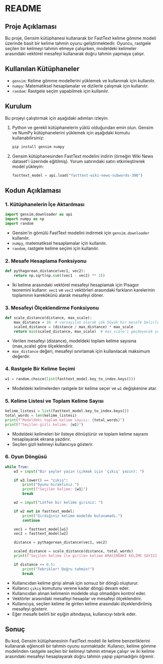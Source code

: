 
# README

## Proje Açıklaması
Bu proje, Gensim kütüphanesi kullanarak bir FastText kelime gömme modeli üzerinde basit bir kelime tahmin oyunu geliştirmektedir. Oyuncu, rastgele seçilen bir kelimeyi tahmin etmeye çalışırken, modeldeki kelimeler arasındaki vektörel mesafeyi kullanarak doğru tahmin yapmaya çalışır.

## Kullanılan Kütüphaneler
- `gensim`: Kelime gömme modellerini yüklemek ve kullanmak için kullanılır.
- `numpy`: Matematiksel hesaplamalar ve dizilerle çalışmak için kullanılır.
- `random`: Rastgele seçim yapabilmek için kullanılır.

## Kurulum
Bu projeyi çalıştırmak için aşağıdaki adımları izleyin:

1. Python ve gerekli kütüphanelerin yüklü olduğundan emin olun. Gensim ve NumPy kütüphanelerini yüklemek için aşağıdaki komutu kullanabilirsiniz:
   ```bash
   pip install gensim numpy
   ```

2. Gensim kütüphanesinden FastText modelini indirin (örneğin Wiki News dataset'i üzerinde eğitilmiş). Yorum satırındaki satırı etkinleştirerek model yükleyin:
   ```python
   fasttext_model = api.load("fasttext-wiki-news-subwords-300")
   ```

## Kodun Açıklaması

### 1. Kütüphanelerin İçe Aktarılması
```python
import gensim.downloader as api
import numpy as np
import random
```
- Gensim'in gömülü FastText modelini indirmek için `gensim.downloader` kullanılır.
- `numpy`, matematiksel hesaplamalar için kullanılır.
- `random`, rastgele kelime seçimi için kullanılır.

### 2. Mesafe Hesaplama Fonksiyonu
```python
def pythagorean_distance(vec1, vec2):
    return np.sqrt(np.sum((vec1 - vec2) ** 2))
```
- İki kelime arasındaki vektörel mesafeyi hesaplamak için Pisagor teoremini kullanır. `vec1` ve `vec2` vektörleri arasındaki farkların karelerinin toplamının karekökünü alarak mesafeyi döner.

### 3. Mesafeyi Ölçeklendirme Fonksiyonu
```python
def scale_distance(distance, max_scale):
    max_distance = 10  # varsayılan olarak çok büyük bir mesafe belirleyebiliriz
    scaled_distance = (distance / max_distance) * max_scale
    return min(scaled_distance, max_scale)  # max_scale'i geçmeyecek şekilde sınırla
```
- Verilen mesafeyi (distance), modeldeki toplam kelime sayısına (max_scale) göre ölçeklendirir.
- `max_distance` değeri, mesafeyi sınırlamak için kullanılacak maksimum değerdir.

### 4. Rastgele Bir Kelime Seçimi
```python
w1 = random.choice(list(fasttext_model.key_to_index.keys()))
```
- Modeldeki kelimelerden rastgele bir kelime seçer ve `w1` değişkenine atar.

### 5. Kelime Listesi ve Toplam Kelime Sayısı
```python
kelime_listesi = list(fasttext_model.key_to_index.keys())
total_words = len(kelime_listesi)
print(f"Modeldeki toplam kelime sayısı: {total_words}")
print(f"Seçilen gizli kelime: {w1}")
```
- Modeldeki kelimeleri bir listeye dönüştürür ve toplam kelime sayısını hesaplayarak ekrana yazdırır.
- Seçilen gizli kelimeyi kullanıcıya gösterir.

### 6. Oyun Döngüsü
```python
while True:
    w3 = input("Bir şeyler yazın (çıkmak için 'çıkış' yazın): ")

    if w3.lower() == "çıkış":
        print("Oyunu bıraktınız.")
        print(f"Seçilen kelime: {w1}")
        break

    w2 = input("Lütfen bir kelime giriniz: ")

    if w2 not in fasttext_model:
        print("Girdiğiniz kelime modelde bulunamadı.")
        continue

    vec1 = fasttext_model[w1]
    vec2 = fasttext_model[w2]

    distance = pythagorean_distance(vec1, vec2)

    scaled_distance = scale_distance(distance, total_words)
    print(f"Seçilen kelime ile girilen kelime ARASINDAKİ KELİME SAYISI: {scaled_distance}")

    if distance <= 0.5:
        print("Tebrikler! Doğru tahmin!")
        break
```
- Kullanıcıdan kelime girişi almak için sonsuz bir döngü oluşturur.
- Kullanıcı `çıkış` komutunu verene kadar döngü devam eder.
- Kullanıcıdan alınan kelimenin modelde olup olmadığını kontrol eder.
- Vektörler arasındaki mesafeyi hesaplar ve mesafeyi ölçeklendirir.
- Kullanıcıya, seçilen kelime ile girilen kelime arasındaki ölçeklendirilmiş mesafeyi gösterir.
- Eğer mesafe belirli bir eşiğin altındaysa, kullanıcıyı tebrik eder.

## Sonuç
Bu kod, Gensim kütüphanesinin FastText modeli ile kelime benzerliklerini kullanarak eğlenceli bir tahmin oyunu sunmaktadır. Kullanıcı, kelime gömme modelinden rastgele seçilen bir kelimeyi tahmin etmeye çalışır ve iki kelime arasındaki mesafeyi hesaplayarak doğru tahmin yapıp yapmadığını öğrenir.
